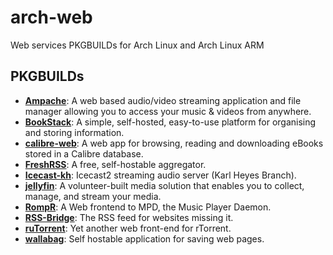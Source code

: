 # arch-web

Web services PKGBUILDs for Arch Linux and Arch Linux ARM

## PKGBUILDs
* [**Ampache**](http://www.ampache.org): A web based audio/video streaming application and file manager allowing you to access your music & videos from anywhere.
* [**BookStack**](https://www.bookstackapp.com): A simple, self-hosted, easy-to-use platform for organising and storing information.
* [**calibre-web**](https://github.com/janeczku/calibre-web): A web app for browsing, reading and downloading eBooks stored in a Calibre database.
* [**FreshRSS**](http://freshrss.org): A free, self-hostable aggregator.
* [**Icecast-kh**](https://karlheyes.github.io/): Icecast2 streaming audio server (Karl Heyes Branch).
* [**jellyfin**](https://jellyfin.org): A volunteer-built media solution that enables you to collect, manage, and stream your media.
* [**RompR**](https://fatg3erman.github.io/RompR): A Web frontend to MPD, the Music Player Daemon.
* [**RSS-Bridge**](https://github.com/RSS-Bridge/rss-bridge/wiki): The RSS feed for websites missing it.
* [**ruTorrent**](https://github.com/Novik/ruTorrent): Yet another web front-end for rTorrent.
* [**wallabag**](https://wallabag.org): Self hostable application for saving web pages.
